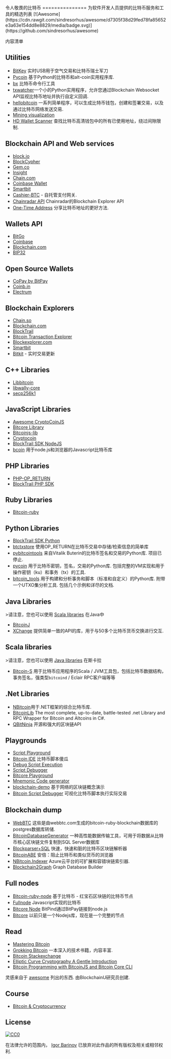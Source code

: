 <div class="github-widget" data-repo="igorbarinov/awesome-bitcoin"></div>
<script async src="https://pagead2.googlesyndication.com/pagead/js/adsbygoogle.js"></script><ins class="adsbygoogle" style="display:block" data-ad-client="ca-pub-6890694312814945" data-ad-slot="5473692530" data-ad-format="auto"  data-full-width-responsive="true"></ins><script>(adsbygoogle = window.adsbygoogle || []).push({});</script>
令人敬畏的比特币
===============
为软件开发人员提供的比特币服务和工具的精选列表
[![Awesome](https://cdn.rawgit.com/sindresorhus/awesome/d7305f38d29fed78fa85652e3a63e154dd8e8829/media/badge.svg)](https://github.com/sindresorhus/awesome)

内容清单



## Utilities
* [BitKey](https://bitkey.io) 实时USB用于空气交易和比特币瑞士军刀 
* [Pycoin](https://github.com/richardkiss/pycoin) 基于Python的比特币和alt-coin实用程序库.
* [bx](https://github.com/libbitcoin/libbitcoin-explorer) 比特币命令行工具
* [txwatcher](https://github.com/tsileo/txwatcher)一个小的Python实用程序，允许您通过Blockchain Websocket API监视比特币地址并执行自定义回调.
* [hellobitcoin](https://github.com/prettymuchbryce/hellobitcoin) 一系列简单程序，可以生成比特币钱包，创建和签署交易，以及通过比特币网络发送交易.
* [Mining visualization](http://www.yogh.io/#mine:last)
* [HD Wallet Scanner](https://github.com/alexk111/HD-Wallet-Scanner) 查找比特币高清钱包中的所有已使用地址，绕过间隙限制.

## Blockchain API and Web services
* [block.io](https://block.io)
* [BlockCypher](https://www.blockcypher.com)
* [Gem.co](https://gem.co)
* [Insight](https://insight.is)
* [Chain.com](https://chain.com)
* [Coinbase Wallet](https://wallet.coinbase.com/)
* [Smartbit](https://www.smartbit.com.au)
* [Cashier-BTC](https://github.com/Overtorment/Cashier-BTC) - 自托管支付网关.
* [Chainradar API](https://github.com/yasaricli/chainradar-api) Chainradar的Blockchain Explorer API
* [One-Time Address](https://github.com/alexk111/One-Time-Address) 分享比特币地址的更好方法.

## Wallets API
* [BitGo](https://bitgo.github.io/bitgo-docs/)
* [Coinbase](https://developers.coinbase.com)
* [Blockchain.com](https://www.blockchain.com/api)
* [BIP32](http://bip32.org)

## Open Source Wallets
* [CoPay by BitPay](https://copay.io/)
* [Coinb.in](https://coinb.in)
* [Electrum](https://electrum.org/)

## Blockchain Explorers
* [Chain.so](http://chain.so)
* [Blockchain.com](https://blockchain.com)
* [BlockTrail](https://www.blocktrail.com/BTC) 
* [Bitcoin Transaction Explorer](https://github.com/JornC/bitcoin-transaction-explorer)
* [Blockexplorer.com](https://blockexplorer.com)
* [Smartbit](https://www.smartbit.com.au)
* [Bitkit](https://bitkit.live) - 实时交易更新

## C++ Libraries
* [Libbitcoin](https://libbitcoin.org/)
* [libwally-core](https://github.com/ElementsProject/libwally-core)
* [secp256k1](https://github.com/bitcoin-core/secp256k1)

## JavaScript Libraries
* [Awesome CryptoCoinJS](https://github.com/cryptocoinjs/awesome-cryptocoinjs)
* [Bitcore Library](https://github.com/bitpay/bitcore/tree/v8.0.0/packages/bitcore-lib)
* [Bitcoinjs-lib](https://github.com/bitcoinjs/bitcoinjs-lib)
* [Cryptocoin](http://cryptocoinjs.com/#modules)
* [BlockTrail SDK NodeJS](https://github.com/blocktrail/blocktrail-sdk-nodejs)
* [bcoin](https://github.com/bcoin-org/bcoin) 用于node.js和浏览器的Javascript比特币库 

## PHP Libraries
* [PHP-OP_RETURN](https://github.com/coinspark/php-OP_RETURN)
* [BlockTrail PHP SDK](https://github.com/blocktrail/blocktrail-sdk-php)

## Ruby Libraries
* [Bitcoin-ruby](https://github.com/lian/bitcoin-ruby)

## Python Libraries
* [BlockTrail SDK Python](https://github.com/blocktrail/blocktrail-sdk-python)
* [btctxstore](https://github.com/F483/btctxstore) 使用OP_RETURN在比特币交易中存储/检索信息的简单库
* [pybitcointools](https://github.com/vbuterin/pybitcointools)  来自Vitalik Buterin的比特币签名和交易的Python库.  项目已停止.
* [pycoin](https://github.com/richardkiss/pycoin)  用于比特币密钥，签名，交易的Python库.  包括完整的VM实现和用于操作密钥（ku）和事务（tx）的工具.
* [bitcoin_tools](https://github.com/sr-gi/bitcoin_tools)  用于构建和分析事务和脚本（标准和自定义）的Python库.  附带一个UTXO集分析工具.  包括几个示例和详尽的文档. 

## Java Libraries
&gt;请注意，您也可以使用 [Scala libraries](#scala-libraries) 在Java中
* [BitcoinJ](https://bitcoinj.github.io)
* [XChange](https://github.com/knowm/XChange) 提供简单一致的API的库，用于与50多个比特币货币交换进行交互.

## Scala libraries
&gt;请注意，您也可以使用 [Java libraries](#java-libraries) 在斯卡拉
* [Bitcoin-S](https://bitcoin-s.org) 用于比特币应用程序的Scala / JVM工具包，包括比特币数据结构，事务签名，强类型`bitcoind` / Eclair RPC客户端等等

## .Net Libraries
* [NBitcoin](https://github.com/MetacoSA/NBitcoin)用于.NET框架的综合比特币库.
* [BitcoinLib](https://github.com/cryptean/bitcoinlib) The most complete, up-to-date, battle-tested .net Library and RPC Wrapper for Bitcoin and Altcoins in C#.
* [QBitNinja](https://github.com/MetacoSA/QBitNinja) 开源和强大的区块链API

## Playgrounds
* [Script Playground](https://www.crmarsh.com/script-playground/)
* [Bitcoin IDE](https://github.com/siminchen/bitcoinIDE) 比特币脚本傻瓜
* [Debug Script Execution](https://webbtc.com/script)
* [Script Debugger](https://github.com/kallewoof/btcdeb)
* [Bitcore Playground](https://bitcore.io/playground/)
* [Mnemonic Code generator](https://iancoleman.io/bip39/)
* [blockchain-demo](https://github.com/anders94/blockchain-demo/) 基于网络的区块链概念演示
* [Bitcoin Script Debugger](https://github.com/liuhongchao/bitcoin4s) 可视化比特币脚本执行实际交易

## Blockchain dump
* [WebBTC](http://dumps.webbtc.com/bitcoin/) 这些是由webbtc.com生成的bitcoin-ruby-blockchain数据库的postgres数据库转储.
* [BitcoinDatabaseGenerator](https://github.com/ladimolnar/BitcoinDatabaseGenerator) 一种高性能数据传输工具，可用于将数据从比特币核心区块链文件复制到SQL Server数据库
* [Blockparser+SQL](https://github.com/mcdee/blockparser) 快速，快速和脏的比特币区块链解析器
* [BitcoinABE](https://github.com/bitcoin-abe/bitcoin-abe) 安倍：阻止比特币和类似货币的浏览器
* [NBitcoin.Indexer](https://github.com/MetacoSA/NBitcoin.Indexer) Azure云平台的可扩展和容错块链索引器.
* [Blockchain2Graph](https://github.com/straumat/blockchain2graph) Graph Database Builder

## Full nodes
* [Bitcoin-ruby-node](https://github.com/mhanne/bitcoin-ruby-node) 基于比特币 - 红宝石区块链的比特币节点
* [Fullnode](https://github.com/ryanxcharles/yours-bitcoin) Javascript实现的比特币
* [Bitcore Node](https://github.com/bitpay/bitcore-node) BitPind通过BitPay链接到node.js
* [Bitcore](https://github.com/bitpay/bitcore) 以前只是一个Nodejs库，现在是一个完整的节点

## Read
* [Mastering Bitcoin](https://github.com/bitcoinbook/bitcoinbook)
* [Grokking Bitcoin](https://www.manning.com/books/grokking-bitcoin) 一本深入的技术书籍，内容丰富.
* [Bitcoin Stackexchange](https://bitcoin.stackexchange.com)
* [Elliptic Curve Cryptography A Gentle Introduction](https://andrea.corbellini.name/2015/05/17/elliptic-curve-cryptography-a-gentle-introduction/)
* [Bitcoin Programming with BitcoinJS and Bitcoin Core CLI](https://github.com/bitcoin-studio/Bitcoin-Programming-with-BitcoinJS)

灵感来自于 [awesome](https://github.com/sindresorhus/awesome) 列出的东西.
由BlockchainU研究员创建.

## Course
* [Bitcoin & Cryptocurrency](http://bitcoinbook.cs.princeton.edu/)

## License

[![CC0](https://i.creativecommons.org/p/zero/1.0/88x31.png)](https://creativecommons.org/publicdomain/zero/1.0/)

在法律允许的范围内， [Igor Barinov](https://github.com/igorbarinov/) 已放弃对此作品的所有版权及相关或相邻权利.

